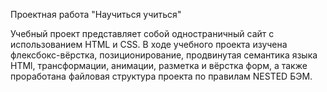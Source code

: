 Проектная работа "Научиться учиться"

Учебный проект представляет собой одностраничный сайт с использованием HTML и CSS.
В ходе учебного проекта изучена флексбокс-вёрстка, позиционирование, продвинутая семантика языка HTMl, трансформации, анимации, разметка и вёрстка форм, а также проработана файловая структура проекта по правилам NESTED БЭМ.






